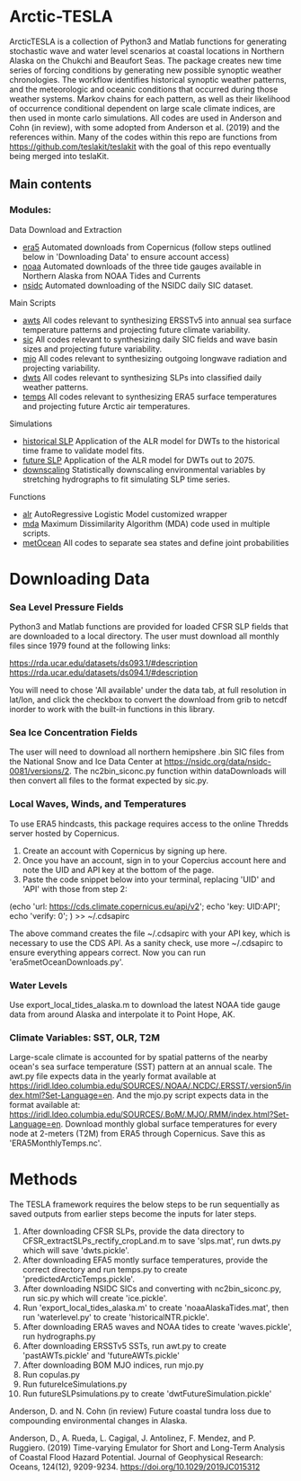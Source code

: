 # Arctic-TESLA

ArcticTESLA is a collection of Python3 and Matlab functions for generating stochastic wave and water level scenarios at coastal locations in Northern Alaska on the Chukchi and Beaufort Seas.
The package creates new time series of forcing conditions by generating new possible synoptic weather chronologies. 
The workflow identifies historical synoptic weather patterns, and the meteorologic and oceanic conditions that occurred during those weather systems.
Markov chains for each pattern, as well as their likelihood of occurrence conditional dependent on large scale climate indices, are then used in monte carlo simulations.
All codes are used in Anderson and Cohn (in review), with some adopted from Anderson et al. (2019) and the references within. 
Many of the codes within this repo are functions from https://github.com/teslakit/teslakit with the goal of this repo eventually being merged into teslaKit.

## Main contents

### Modules:

Data Download and Extraction
- [era5](./dataDownloads/era5metOceanDownloads.py) Automated downloads from Copernicus (follow steps outlined below in 'Downloading Data' to ensure account access)
- [noaa](./dataDownloads/export_local_tides_alaska.m) Automated downloads of the three tide gauges available in Northern Alaska from NOAA Tides and Currents
- [nsidc](./dataDownloads/downloadIce2.py) Automated downloading of the NSIDC daily SIC dataset.

Main Scripts
- [awts](./awts.py) All codes relevant to synthesizing ERSSTv5 into annual sea surface temperature patterns and projecting future climate variability.
- [sic](./sic.py) All codes relevant to synthesizing daily SIC fields and wave basin sizes and projecting future variability.
- [mjo](./mjo.py) All codes relevant to synthesizing outgoing longwave radiation and projecting variability.
- [dwts](./dwts.py) All codes relevant to synthesizing SLPs into classified daily weather patterns.
- [temps](./temps.py) All codes relevant to synthesizing ERA5 surface temperatures and projecting future Arctic air temperatures.

Simulations
- [historical SLP](./simulations/historicalSimulations.py) Application of the ALR model for DWTs to the historical time frame to validate model fits.
- [future SLP](./simulations/futureSLPsimulations.py) Application of the ALR model for DWTs out to 2075.
- [downscaling](./simulations/historicalHydrographsInterpolated.py) Statistically downscaling environmental variables by stretching hydrographs to fit simulating SLP time series.

Functions
- [alr](./functions/alr.py) AutoRegressive Logistic Model customized wrapper
- [mda](./functions/mda.py) Maximum Dissimilarity Algorithm (MDA) code used in multiple scripts.
- [metOcean](./functions/metOcean.py) All codes to separate sea states and define joint probabilities

# Downloading Data
### Sea Level Pressure Fields
Python3 and Matlab functions are provided for loaded CFSR SLP fields that are downloaded to a local directory. The user must download all monthly files since 1979 found at the following links:

https://rda.ucar.edu/datasets/ds093.1/#description
https://rda.ucar.edu/datasets/ds094.1/#description

You will need to chose 'All available' under the data tab, at full resolution in lat/lon, and click the checkbox to convert the download from grib to netcdf inorder to work with the built-in functions in this library.

### Sea Ice Concentration Fields
The user will need to download all northern hemipshere .bin SIC files from the National Snow and Ice Data Center at https://nsidc.org/data/nsidc-0081/versions/2. 
The nc2bin_siconc.py function within dataDownloads will then convert all files to the format expected by sic.py.

### Local Waves, Winds, and Temperatures
To use ERA5 hindcasts, this package requires access to the online Thredds server hosted by Copernicus.

1. Create an account with Copernicus by signing up here.
2. Once you have an account, sign in to your Copercius account here and note the UID and API key at the bottom of the page.
3. Paste the code snippet below into your terminal, replacing 'UID' and 'API' with those from step 2:

(echo 'url: https://cds.climate.copernicus.eu/api/v2';
  echo 'key: UID:API';
  echo 'verify: 0';
   ) >> ~/.cdsapirc

The above command creates the file ~/.cdsapirc with your API key, which is necessary to use the CDS API. As a sanity check, use more ~/.cdsapirc to ensure everything appears correct.
Now you can run 'era5metOceanDownloads.py'.

### Water Levels
Use export_local_tides_alaska.m to download the latest NOAA tide gauge data from around Alaska and interpolate it to Point Hope, AK.

### Climate Variables: SST, OLR, T2M
Large-scale climate is accounted for by spatial patterns of the nearby ocean's sea surface temperature (SST) pattern at an annual scale. The awt.py file expects data in the yearly format available at https://iridl.ldeo.columbia.edu/SOURCES/.NOAA/.NCDC/.ERSST/.version5/index.html?Set-Language=en. 
And the mjo.py script expects data in the format available at: https://iridl.ldeo.columbia.edu/SOURCES/.BoM/.MJO/.RMM/index.html?Set-Language=en.
Download monthly global surface temperatures for every node at 2-meters (T2M) from ERA5 through Copernicus. Save this as 'ERA5MonthlyTemps.nc'.

# Methods
The TESLA framework requires the below steps to be run sequentially as saved outputs from earlier steps become the inputs for later steps.

1. After downloading CFSR SLPs, provide the data directory to CFSR_extractSLPs_rectify_cropLand.m to save 'slps.mat', run dwts.py which will save 'dwts.pickle'.
2. After downloading EFA5 montly surface temperatures, provide the correct directory and run temps.py to create 'predictedArcticTemps.pickle'.
3. After downloading NSIDC SICs and converting with nc2bin_siconc.py, run sic.py which will create 'ice.pickle'.
4. Run 'export_local_tides_alaska.m' to create 'noaaAlaskaTides.mat', then run 'waterlevel.py' to create 'historicalNTR.pickle'.
5. After downloading ERA5 waves and NOAA tides to create 'waves.pickle', run hydrographs.py
5. After downloading ERSSTv5 SSTs, run awt.py to create 'pastAWTs.pickle' and 'futureAWTs.pickle'
6. After downloading BOM MJO indices, run mjo.py
7. Run copulas.py
8. Run futureIceSimulations.py
9. Run futureSLPsimulations.py to create 'dwtFutureSimulation.pickle'


Anderson, D. and N. Cohn (in review) Future coastal tundra loss due to compounding environmental changes in Alaska.

Anderson, D., A. Rueda, L. Cagigal, J. Antolinez, F. Mendez, and P. Ruggiero. (2019) Time-varying Emulator for Short and Long-Term Analysis of Coastal Flood Hazard Potential. Journal of Geophysical Research: Oceans, 124(12), 9209-9234. https://doi.org/10.1029/2019JC015312